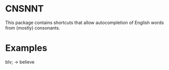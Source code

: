 # CNSNNT

This package contains shortcuts that allow autocompletion of English words from (mostly) consonants.

# Examples

blv; -> believe 
